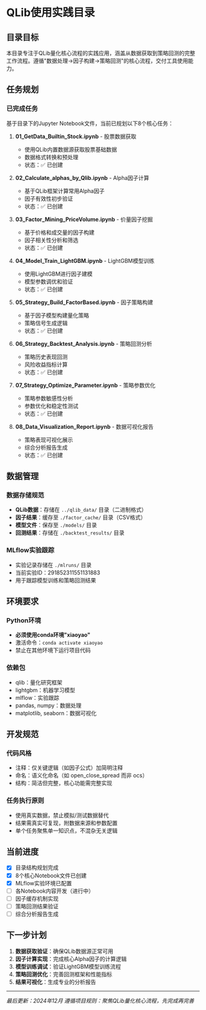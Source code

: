 # QLib使用实践目录

## 目录目标
本目录专注于QLib量化核心流程的实践应用，涵盖从数据获取到策略回测的完整工作流程。遵循"数据处理→因子构建→策略回测"的核心流程，交付工具使用能力。

## 任务规划

### 已完成任务
基于目录下的Jupyter Notebook文件，当前已规划以下8个核心任务：

1. **01_GetData_Builtin_Stock.ipynb** - 股票数据获取
   - 使用QLib内置数据源获取股票基础数据
   - 数据格式转换和预处理
   - 状态：✅ 已创建

2. **02_Calculate_alphas_by_Qlib.ipynb** - Alpha因子计算
   - 基于QLib框架计算常用Alpha因子
   - 因子有效性初步验证
   - 状态：✅ 已创建

3. **03_Factor_Mining_PriceVolume.ipynb** - 价量因子挖掘
   - 基于价格和成交量的因子构建
   - 因子相关性分析和筛选
   - 状态：✅ 已创建

4. **04_Model_Train_LightGBM.ipynb** - LightGBM模型训练
   - 使用LightGBM进行因子建模
   - 模型参数调优和验证
   - 状态：✅ 已创建

5. **05_Strategy_Build_FactorBased.ipynb** - 因子策略构建
   - 基于因子模型构建量化策略
   - 策略信号生成逻辑
   - 状态：✅ 已创建

6. **06_Strategy_Backtest_Analysis.ipynb** - 策略回测分析
   - 策略历史表现回测
   - 风险收益指标计算
   - 状态：✅ 已创建

7. **07_Strategy_Optimize_Parameter.ipynb** - 策略参数优化
   - 策略参数敏感性分析
   - 参数优化和稳定性测试
   - 状态：✅ 已创建

8. **08_Data_Visualization_Report.ipynb** - 数据可视化报告
   - 策略表现可视化展示
   - 综合分析报告生成
   - 状态：✅ 已创建

## 数据管理

### 数据存储规范
- **QLib数据**：存储在 `../qlib_data/` 目录（二进制格式）
- **因子结果**：缓存至 `./factor_cache/` 目录（CSV格式）
- **模型文件**：保存至 `./models/` 目录
- **回测结果**：存储在 `./backtest_results/` 目录

### MLflow实验跟踪
- 实验记录存储在 `./mlruns/` 目录
- 当前实验ID：291852311551131883
- 用于跟踪模型训练和策略回测结果

## 环境要求

### Python环境
- **必须使用conda环境"xiaoyao"**
- 激活命令：`conda activate xiaoyao`
- 禁止在其他环境下运行项目代码

### 依赖包
- qlib：量化研究框架
- lightgbm：机器学习模型
- mlflow：实验跟踪
- pandas, numpy：数据处理
- matplotlib, seaborn：数据可视化

## 开发规范

### 代码风格
- 注释：仅关键逻辑（如因子公式）加简明注释
- 命名：语义化命名（如 open_close_spread 而非 ocs）
- 结构：简洁但完整，核心功能需完整实现

### 任务执行原则
- 使用真实数据，禁止模拟/测试数据替代
- 结果需真实可复现，附数据来源和参数配置
- 单个任务聚焦单一知识点，不混杂无关逻辑

## 当前进度

- [x] 目录结构规划完成
- [x] 8个核心Notebook文件已创建
- [x] MLflow实验环境已配置
- [ ] 各Notebook内容开发（进行中）
- [ ] 因子缓存机制实现
- [ ] 策略回测结果验证
- [ ] 综合分析报告生成

## 下一步计划

1. **数据获取验证**：确保QLib数据源正常可用
2. **因子计算实现**：完成核心Alpha因子的计算逻辑
3. **模型训练调试**：验证LightGBM模型训练流程
4. **策略回测优化**：完善回测框架和性能指标
5. **结果可视化**：生成专业的分析报告

---
*最后更新：2024年12月*
*遵循项目规则：聚焦QLib量化核心流程，先完成再完善*